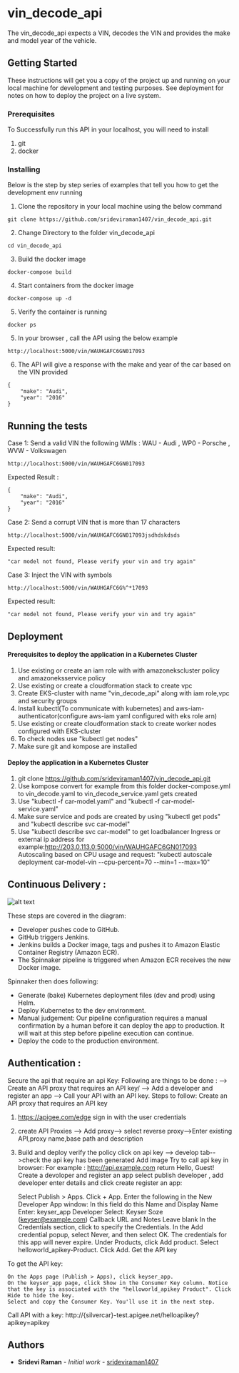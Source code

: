# vin_decode_api

The vin_decode_api expects a VIN, decodes the VIN and provides the make and model year of the vehicle.

## Getting Started

These instructions will get you a copy of the project up and running on your local machine for development and testing purposes. See deployment for notes on how to deploy the project on a live system.

### Prerequisites

To Successfully run this API in your localhost, you will need to install

1. git
2. docker

### Installing

Below is the step by step series of examples that tell you how to get the development env running

1. Clone the repository in your local machine using the below command

```
git clone https://github.com/srideviraman1407/vin_decode_api.git
```

2. Change Directory to the folder vin_decode_api

```
cd vin_decode_api
```

3. Build the docker image

```
docker-compose build
```

4. Start containers from the docker image

```
docker-compose up -d
```

5. Verify the container is running 

```
docker ps
```

5. In your browser , call the API using the below example

```
http://localhost:5000/vin/WAUHGAFC6GN017093
```

6. The API will give a response with the make and year of the car based on the VIN provided 

```
{
    "make": "Audi",
    "year": "2016"
}
```

## Running the tests

Case 1: Send a valid VIN  the following WMIs : WAU - Audi , WP0 - Porsche , WVW - Volkswagen
```
http://localhost:5000/vin/WAUHGAFC6GN017093
```
Expected Result :
```
{
    "make": "Audi",
    "year": "2016"
}
```

Case 2: Send a corrupt VIN that is more than 17 characters
```
http://localhost:5000/vin/WAUHGAFC6GN017093jsdhdskdsds
```
Expected result:

```
"car model not found, Please verify your vin and try again"
```

Case 3: Inject the VIN with symbols
```
http://localhost:5000/vin/WAUHGAFC6G%^*17093
```
Expected result:

```
"car model not found, Please verify your vin and try again"
```


## Deployment

#### Prerequisites to deploy the application in a Kubernetes Cluster

1. Use existing or create an iam role with with amazonekscluster policy and amazoneksservice policy
2. Use existing or create a cloudformation stack to create vpc  
3. Create EKS-cluster with name "vin_decode_api" along with iam role,vpc and security groups
4. Install kubectl(To communicate with kubernetes) and aws-iam-authenticator(configure aws-iam yaml configured with eks role arn)
5. Use existing or create cloudformation stack to create worker nodes configured with EKS-cluster 
6. To check nodes use "kubectl get nodes"
7. Make sure git and kompose are installed

#### Deploy the application in a Kubernetes Cluster

1. git clone https://github.com/srideviraman1407/vin_decode_api.git
2. Use kompose convert for example from this folder docker-compose.yml to vin_decode.yaml to vin_decode_service.yaml gets created
3. Use "kubectl -f car-model.yaml" and "kubectl -f car-model-service.yaml" 
4. Make sure service and pods are created by using "kubectl get pods" and "kubectl describe svc car-model"
5. Use "kubectl describe svc car-model" to get loadbalancer Ingress or external ip address
for example:http://203.0.113.0:5000/vin/WAUHGAFC6GN017093
Autoscaling based on CPU usage and request:
"kubectl autoscale deployment car-model-vin --cpu-percent=70 --min=1 --max=10"

## Continuous Delivery :


![alt text](https://github.com/srideviraman1407/vin_decode_api/blob/master/CI:CD_Pipeline.png)

These steps are covered in the diagram:

* Developer pushes code to GitHub.
* GitHub triggers Jenkins.
* Jenkins builds a Docker image, tags and pushes it to Amazon Elastic Container Registry (Amazon ECR).
* The Spinnaker pipeline is triggered when Amazon ECR receives the new Docker image.

Spinnaker then does following:
* Generate (bake) Kubernetes deployment files (dev and prod) using Helm.
* Deploy Kubernetes to the dev environment.
* Manual judgement: Our pipeline configuration requires a manual confirmation by a human before it can deploy the app to production. It will wait at this step before pipeline execution can continue.
* Deploy the code to the production environment.

## Authentication :

Secure the api that require an api Key:
Following are things to be done :
--> Create an API proxy that requires an API key/
--> Add a developer and register an app
--> Call your API with an API key.
Steps to  follow:
Create an API proxy that requires an API key
1. https://apigee.com/edge sign in with the user credentials
2. create API Proxies --> Add proxy--> select reverse proxy-->Enter existing API,proxy name,base path and description
3. Build and deploy
verify the policy
click on api key --> develop tab-->check the api key has been generated
Add image
Try to call api key in browser:
For example :
http://api.example.com
return Hello, Guest!
Create a devoloper and register an app
select publish developer , add developer enter details and click create
register an app:

    Select Publish > Apps.
    Click + App.
    Enter the following in the New Developer App window:
    In this field 	do this
    Name and Display Name 	Enter: keyser_app
    Developer 	Select: Keyser Soze (keyser@example.com)
    Callback URL and Notes 	Leave blank
    In the Credentials section, click to specify the Credentials.
    In the Add credential popup, select Never, and then select OK. The credentials for this app will never expire.
    Under Products, click Add product.
    Select helloworld_apikey-Product.
    Click Add.
Get the API key

To get the API key:

    On the Apps page (Publish > Apps), click keyser_app.
    On the keyser_app page, click Show in the Consumer Key column. Notice that the key is associated with the "helloworld_apikey Product". Click Hide to hide the key.
    Select and copy the Consumer Key. You'll use it in the next step.
Call API with a key:
http://{silvercar}-test.apigee.net/helloapikey?apikey=apikey

## Authors

* **Sridevi Raman** - *Initial work* - [srideviraman1407](https://github.com/srideviraman1407)


